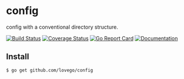 # config 
config with a conventional directory structure.

[![Build Status](https://github.com/lovego/config/actions/workflows/go.yml/badge.svg)](https://github.com/lovego/config/actions/workflows/go.yml)
[![Coverage Status](https://coveralls.io/repos/github/lovego/config/badge.svg?branch=master)](https://coveralls.io/github/lovego/config)
[![Go Report Card](https://goreportcard.com/badge/github.com/lovego/config?1)](https://goreportcard.com/report/github.com/lovego/config)
[![Documentation](https://pkg.go.dev/badge/github.com/lovego/config)](https://pkg.go.dev/github.com/lovego/config@v0.1.9)

## Install
`$ go get github.com/lovego/config`

